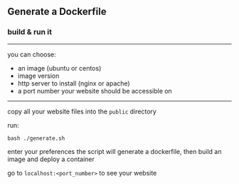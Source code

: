## Generate a Dockerfile

### build & run it
---
you can choose: 
- an image (ubuntu or centos)
- image version
- http server to install (nginx or apache)
- a port number your website should be accessible on

---

copy all your website files into the `public` directory


run:

```
bash ./generate.sh
```

enter your preferences
the script will generate a dockerfile, then build an image and deploy a container


go to `localhost:<port_number>` to see your website